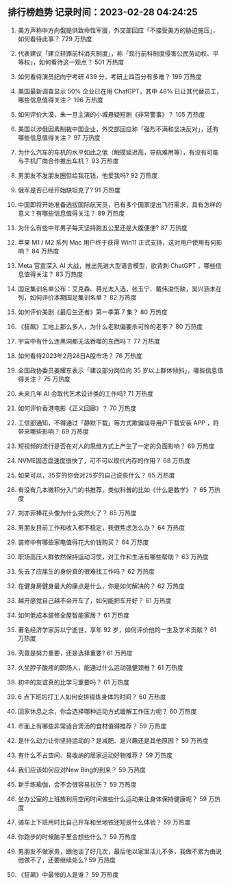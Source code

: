 
## 排行榜趋势 记录时间：2023-02-28 04:24:25
  
  1. 美方声称中方向俄提供致命性军援，外交部回应「不接受美方的胁迫施压」，如何看待此事？ 729 万热度
    
  2. 代表建议「建立轻罪前科消灭制度」，称「现行前科制度侵害公民劳动权、平等权」，如何看待这一观点？ 501 万热度
    
  3. 如何看待演员纪向宁考研 439 分，考研上四百分有多难？ 199 万热度
    
  4. 美国最新调查显示 50% 企业已在用 ChatGPT，其中 48% 已让其代替员工，哪些信息值得关注？ 196 万热度
    
  5. 如何评价大漠、朱一旦主演的小城悬疑短剧《非常警事》？ 105 万热度
    
  6. 美国以涉俄因素制裁中国企业，外交部回应称「强烈不满和坚决反对」，还有哪些信息值得关注？ 97 万热度
    
  7. 为什么汽车的车机的水平如此之低（触摸延迟高，导航难用等），有没有可能与手机厂商合作推出车机？ 93 万热度
    
  8. 男朋友不发朋友圈但给我花钱，他爱我吗? 92 万热度
    
  9. 俄军是否已经开始缺坦克了? 91 万热度
    
  10. 中国即将开始准备选拔国际航天员，已有多个国家提出飞行需求，具有怎样的意义？有哪些信息值得关注？ 89 万热度
    
  11. 为什么有些中年男子每天坚持跑五公里还是大腹便便? 87 万热度
    
  12. 苹果 M1 / M2 系列 Mac 用户终于获得 Win11 正式支持，这对用户使用有何影响？ 84 万热度
    
  13. Meta 官宣深入 AI 大战，推出先进大型语言模型，欲背刺 ChatGPT ，哪些信息值得关注？ 83 万热度
    
  14. 国足集训名单公布：艾克森、蒋光太入选，张玉宁、戴伟浚伤缺，吴兴涵未在列，如何评价本期国足集训名单？ 82 万热度
    
  15. 如何评价美剧《最后生还者》第一季第 7 集？ 80 万热度
    
  16. 《狂飙》工地上那么多人，为什么老默偏要杀可怜的老李？ 80 万热度
    
  17. 宇宙中有什么连黑洞都无法吞噬的东西吗？ 77 万热度
    
  18. 如何看待2023年2月28日A股市场？ 76 万热度
    
  19. 全国政协委员姜耀东表示「建议部分岗位向 35 岁以上群体倾斜」，哪些信息值得关注？ 75 万热度
    
  20. 未来几年 AI 会取代艺术设计类的工作吗? 71 万热度
    
  21. 如何评价香港电影《正义回廊》？ 70 万热度
    
  22. 工信部通知，不得通过「静默下载」等方式欺骗误导用户下载安装 APP ，将带来哪些影响？ 69 万热度
    
  23. 短视频的流行是否在对人的思维方式上产生了一定的负面影响？ 69 万热度
    
  24. NVME固态盘速度很快了，可不可以取代内存的作用？ 68 万热度
    
  25. 如果可以，35岁的你会对25岁的自己说些什么？ 65 万热度
    
  26. 有没有几本微积分入门的书推荐，类似科普的比如《什么是数学》？ 65 万热度
    
  27. 刘亦菲捧花头像为什么突然火了？ 65 万热度
    
  28. 男朋友目前工作和收入都不稳定，我很焦虑怎么办？ 64 万热度
    
  29. 装修中有哪些家电值得花大价钱购买？ 64 万热度
    
  30. 职场高压人群依然保持运动习惯，对工作和生活有哪些帮助？ 63 万热度
    
  31. 失去了应届生的身份真的很难找工作吗？ 62 万热度
    
  32. 在健身房健身最大的痛点是什么，你是如何解决的？ 62 万热度
    
  33. 越开感觉自己越不会开车了，如何能把车开好？ 61 万热度
    
  34. 如何低成本装修全屋智能家居？ 61 万热度
    
  35. 著名经济学家厉以宁逝世，享年 92 岁，如何评价他的一生及学术贡献？ 61 万热度
    
  36. 究竟是努力重要，还是选择重要? 61 万热度
    
  37. 久坐脖子酸疼的职场人，能通过什么运动强健颈椎？ 61 万热度
    
  38. 初中的友谊真的比学习重要吗？ 61 万热度
    
  39. 6 点下班的打工人如何安排锻炼身体的时间？ 60 万热度
    
  40. 回家休息之余，你会选择哪种运动方式缓解工作压力呢？ 60 万热度
    
  41. 市面上有哪些非常适合煲汤的食材值得推荐？ 59 万热度
    
  42. 是什么动力让你坚持运动的？是减肥、是兴趣还是其他原因？ 59 万热度
    
  43. 有什么不占空间、易收纳的居家运动好物推荐？ 59 万热度
    
  44. 我们应该如何应对New Bing的到来？ 59 万热度
    
  45. 新手练瑜伽，会不会很容易拉伤？ 59 万热度
    
  46. 坐办公室的上班族利用空闲时间做些什么运动来让身体保持健康呢？ 59 万热度
    
  47. 骑车上下班用时比自己开车和坐地铁还短是什么体验？ 59 万热度
    
  48. 你跑步的时候脑子里会想些什么？ 59 万热度
    
  49. 男朋友不做家务，跟他谈了好几次，最后他以家里活儿不多，我做不累为由说他做不了，还要继续处么? 59 万热度
    
  50. 《狂飙》中最惨的人是谁？ 59 万热度
    